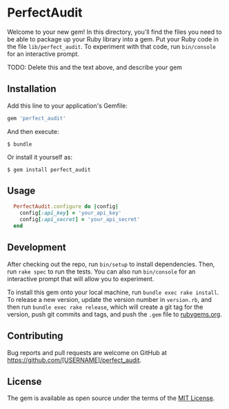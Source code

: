 # PerfectAudit

Welcome to your new gem! In this directory, you'll find the files you need to be able to package up your Ruby library into a gem. Put your Ruby code in the file `lib/perfect_audit`. To experiment with that code, run `bin/console` for an interactive prompt.

TODO: Delete this and the text above, and describe your gem

## Installation

Add this line to your application's Gemfile:

```ruby
gem 'perfect_audit'
```

And then execute:

    $ bundle

Or install it yourself as:

    $ gem install perfect_audit

## Usage

``` ruby
  PerfectAudit.configure do |config|
    config[:api_key] = 'your_api_key'
    config[:api_secret] = 'your_api_secret'
  end
```

## Development

After checking out the repo, run `bin/setup` to install dependencies. Then, run `rake spec` to run the tests. You can also run `bin/console` for an interactive prompt that will allow you to experiment.

To install this gem onto your local machine, run `bundle exec rake install`. To release a new version, update the version number in `version.rb`, and then run `bundle exec rake release`, which will create a git tag for the version, push git commits and tags, and push the `.gem` file to [rubygems.org](https://rubygems.org).

## Contributing

Bug reports and pull requests are welcome on GitHub at https://github.com/[USERNAME]/perfect_audit.


## License

The gem is available as open source under the terms of the [MIT License](http://opensource.org/licenses/MIT).

